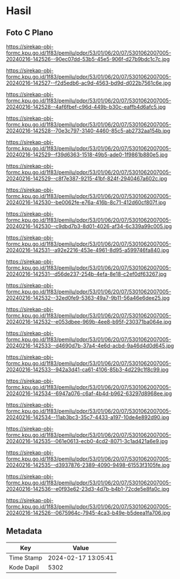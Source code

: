 # Hasil

## Foto C Plano

https://sirekap-obj-formc.kpu.go.id/1f83/pemilu/pdpr/53/01/06/20/07/5301062007005-20240216-142526--90ec07dd-53b5-45e5-906f-d27b9bdc1c7c.jpg

https://sirekap-obj-formc.kpu.go.id/1f83/pemilu/pdpr/53/01/06/20/07/5301062007005-20240216-142527--f2d5edb6-ac9d-4563-bd9d-d022b7561c6e.jpg

https://sirekap-obj-formc.kpu.go.id/1f83/pemilu/pdpr/53/01/06/20/07/5301062007005-20240216-142528--4af6fbef-c96d-449b-b30c-eaffb4d6afc5.jpg

https://sirekap-obj-formc.kpu.go.id/1f83/pemilu/pdpr/53/01/06/20/07/5301062007005-20240216-142528--70e3c797-3140-4460-85c5-ab2732aa154b.jpg

https://sirekap-obj-formc.kpu.go.id/1f83/pemilu/pdpr/53/01/06/20/07/5301062007005-20240216-142529--f39d6363-1518-49b5-ade0-1f9861b880e5.jpg

https://sirekap-obj-formc.kpu.go.id/1f83/pemilu/pdpr/53/01/06/20/07/5301062007005-20240216-142529--c8f7e387-9215-41bf-824f-2940467a602c.jpg

https://sirekap-obj-formc.kpu.go.id/1f83/pemilu/pdpr/53/01/06/20/07/5301062007005-20240216-142530--be0062fe-e76a-416b-8c71-412d60cf807f.jpg

https://sirekap-obj-formc.kpu.go.id/1f83/pemilu/pdpr/53/01/06/20/07/5301062007005-20240216-142530--c9dbd7b3-8d01-4026-af34-6c339a99c005.jpg

https://sirekap-obj-formc.kpu.go.id/1f83/pemilu/pdpr/53/01/06/20/07/5301062007005-20240216-142531--a92e2216-453e-4961-8d95-a599746fa840.jpg

https://sirekap-obj-formc.kpu.go.id/1f83/pemilu/pdpr/53/01/06/20/07/5301062007005-20240216-142531--d56de237-254b-4efa-8e18-c2ef0df63267.jpg

https://sirekap-obj-formc.kpu.go.id/1f83/pemilu/pdpr/53/01/06/20/07/5301062007005-20240216-142532--32ed0fe9-5363-49a7-9b11-56a46e6dee25.jpg

https://sirekap-obj-formc.kpu.go.id/1f83/pemilu/pdpr/53/01/06/20/07/5301062007005-20240216-142532--e053dbee-969b-4ee8-b95f-230371ba064e.jpg

https://sirekap-obj-formc.kpu.go.id/1f83/pemilu/pdpr/53/01/06/20/07/5301062007005-20240216-142533--d4690d7b-37a4-4e6d-acbd-9a46d4d0d645.jpg

https://sirekap-obj-formc.kpu.go.id/1f83/pemilu/pdpr/53/01/06/20/07/5301062007005-20240216-142533--942a3d41-ca61-4106-85b3-4d229c1f8c99.jpg

https://sirekap-obj-formc.kpu.go.id/1f83/pemilu/pdpr/53/01/06/20/07/5301062007005-20240216-142534--6947a076-c6af-4b4d-b962-63297d8968ee.jpg

https://sirekap-obj-formc.kpu.go.id/1f83/pemilu/pdpr/53/01/06/20/07/5301062007005-20240216-142534--11ab3bc3-35c7-4433-a197-10de4e892d90.jpg

https://sirekap-obj-formc.kpu.go.id/1f83/pemilu/pdpr/53/01/06/20/07/5301062007005-20240216-142535--061e0613-ecb0-4cd2-8071-3c1ad421a6e9.jpg

https://sirekap-obj-formc.kpu.go.id/1f83/pemilu/pdpr/53/01/06/20/07/5301062007005-20240216-142535--d3937876-2389-4090-9498-61553f3105fe.jpg

https://sirekap-obj-formc.kpu.go.id/1f83/pemilu/pdpr/53/01/06/20/07/5301062007005-20240216-142536--e0f93e62-23d3-4d7b-b4b1-72cde5e8fa0c.jpg

https://sirekap-obj-formc.kpu.go.id/1f83/pemilu/pdpr/53/01/06/20/07/5301062007005-20240216-142526--0675964c-7945-4ca3-b49e-b5deea1fa706.jpg


## Metadata

| Key        | Value               |
| ---------- | ------------------- |
| Time Stamp | 2024-02-17 13:05:41 |
| Kode Dapil | 5302                |



